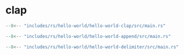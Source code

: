 # clap

```rs title="Single argument"
--8<-- "includes/rs/hello-world/hello-world-clap/src/main.rs"
```

```rs title="Multiple arguments"
--8<-- "includes/rs/hello-world/hello-world-append/src/main.rs"
```

```rs title="Delimited argument"
--8<-- "includes/rs/hello-world/hello-world-delimiter/src/main.rs"
```
